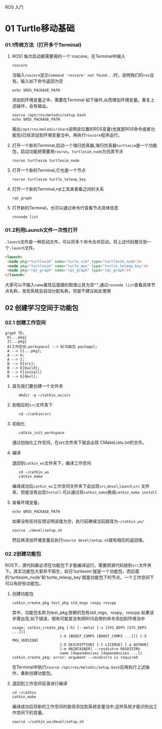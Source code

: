 ROS 入门
# 01 Turtle移动基础
### 01.1传统方法（打开多个Terminal)
1. ROS1 每次启动都需要用的一个`roscore，在Terminal中输入
   ```SHELL
   roscore
   ```
   当输入`roscore`显示`Command 'roscore' not found...`时，说明我们的`ros`没有。输入如下命令返回为空
   ```SHELL
   echo $ROS_PACKAGE_PATH
   ```
   添加到环境变量之中，需要在Terminal 如下操作,从而增加环境变量。重复上述操作，会有输出。
   ```SHELL
   source /opt/ros/melodic/setup.bash
   echo $ROS_PACKAGE_PATH
   ```
   输出`/opt/ros/melodic/share`说明该位置的ROS变量(也就是ROS命令或者功能包)已经添加到环境变量当中。再执行`roscore`程序运行。
   
3. 打开一个新的Terminal,启动一个海归仿真器,海归仿真器`turtlesim`是一个功能包，启动功能把需要用`rosrun`。`turtlesim_node`为仿真节点
   ```SHELL
   rosrun turtlesim turtlesim_node
   ```
4. 打开一个新的Terminal,它也是一个节点
   ```SHELL
   rosrun turtlesim turtle_teleop_key
   ```
5. 打开一个新的Terminal,rqt工具来查看之间的关系
   ```SHELL
   rqt_graph
   ```
6. 打开新的Terminal，也可以通过命令行查看节点具体信息
   ```SHELL
   rosnode list
   ```
### 01.2利用Launch文件一次性打开
`.launch`文件是一种启动文件，可以将多个命令合并启动。将上述代码整合到一个`.launch`文件。
   ```html
   <launch>
    <node pkg="turtlesim" name="turle_sim" type="turtlesim_node"/>
    <node pkg="turtlesim" name="turle_mov" type="turtle_teleop_key"/>
    <node pkg="rqt_graph" name="rqt_graph" type="rqt_graph"/>
   </launch>
   ```
大家可以不输入`name`属性后面跟的取值让其为空`”“`,通过`rosnode list`查看具体节点名称，发现系统会自动分配名称。但是不建议如此使用

## 02 创建学习空间于功能包
### 02.1 创建工作空间
```mermaid
graph TD;
 H[...pkg]
 I[...pkg]
 A[工作空间,workspace] --> B[功能包 package];
 A --> C[...pkg];
 A --> H;
 A --> I;
 B --> D[src];
 B --> E[build];
 B --> F[install]
 B --> G[devl];
```
1. 首先我们要创建一个文件夹
   ```SHELL
      mkdir -p ~/catkin_ws/src
   ```
2. 到相应的`src`文件夹下
   ```SHELL
      cd ~/catkin/src
   ```

3. 初始化
   ```SHELL
      catkin_init_workspace
   ```
   通过初始化工作空间，在src文件夹下就会出现 CMakeLists.txt的文件。

4. 编译

   退回到`catkin_ws`文件夹下，编译工作空间
   ```SHELL
      cd ~/catkin_ws
      catkin_make
   ```
   编译成功后`catkin_ws`工作空间文件夹下会出现`src`,`devel`,`launch`,`src` 文件夹，但是没有出现`Install`
   可以通过将`catkin_make`换成`catkin_make install`
5. 查看环境变量，
   ```SHELL
   echo $ROS_PACKAGE_PATH
   ```
   如果没有任何反馈证明该值为空，执行前确保当前路径为`~/catkin_ws/`
   ```SHELL
   source ./devel/setup.sh
   ```
   然后再添加环境变量后执行`source devel/setup.sh`就有相应的返回值。
### 02.2创建功能包
   ROS下，源代码都必须在功能包下才能编译运行。需要把源代码放到`src`文件夹下。其实功能包大家并不陌生，如日'turtlesim'就是一个功能包，而后面的'turtlesim_node'和'turlte_teleop_key'就是功能包下的节点。一个工作空间下可以有好些功能包。
1. 创建功能包   
   ```SHELL
   catkin_create_pkg test_pkg std_msgs rospy roscpp
   ```
   其中，功能包名称为test_pkg,依赖的包有std_mgs、rospy、roscpp
   如果该步骤出现,如下错误，很有可能是没有把ROS自带的命令添加到环境当中
   ```SHELL
   usage: catkin_create_pkg [-h] [--meta] [-s [SYS_DEPS [SYS_DEPS ...]]]
                         [-b [BOOST_COMPS [BOOST_COMPS ...]]] [-V PKG_VERSION]
                         [-D DESCRIPTION] [-l LICENSE] [-a AUTHOR]
                         [-m MAINTAINER] --rosdistro ROSDISTRO
                         name [dependencies [dependencies ...]]
   catkin_create_pkg: error: argument --rosdistro is required

   ```
   在Terminal中执行`source /opt/ros/melodic/setup.bash`后再执行上述操作，重新创建功能包。
   
3. 退回到工作空间目录进行编译
   ```SHELL
   cd ~/catkin
   catkin_make
   ```
   编译成功后将新的工作空间的路径添加到系统变量当中,这样系统才能识别出工作空间下的变量。
   ```SHELL
   source ~/catkin_ws/devel/setup.sh
   ```

